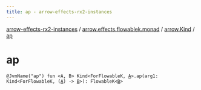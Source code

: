 ```yaml
---
title: ap - arrow-effects-rx2-instances
---
```


[arrow-effects-rx2-instances](../../index.html) / [arrow.effects.flowablek.monad](../index.html) / [arrow.Kind](index.html) / [ap](./ap.html)

# ap

`@JvmName("ap") fun <A, B> Kind<ForFlowableK, `[`A`](ap.html#A)`>.ap(arg1: Kind<ForFlowableK, (`[`A`](ap.html#A)`) -> `[`B`](ap.html#B)`>): FlowableK<`[`B`](ap.html#B)`>`